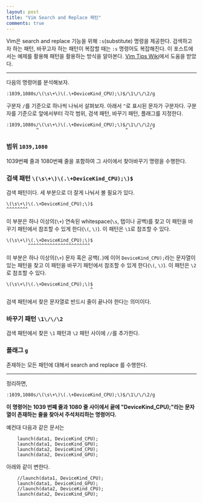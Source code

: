 ```yaml
---
layout: post
title: "Vim Search and Replace 패턴"
comments: true
---
```


Vim은 search and replace 기능을 위해 `:s`(substitute) 명령을 제공한다. 검색하고자 하는 패턴, 바꾸고자 하는 패턴이 복잡할 때는 `:s` 명령어도 복잡해진다. 이 포스트에서는 예제를 활용해 패턴을 활용하는 방식을 알아본다. [Vim Tips Wiki](http://vim.wikia.com/wiki/Search_and_replace)에서 도움을 받았다.

------

다음의 명령어를 분석해보자.

```
:1039,1080s/\(\s\+\)\(.\+DeviceKind_CPU);\)$/\1\/\/\2/g
```

구분자 `/`를 기준으로 하나씩 나눠서 살펴보자. 아래서 `^`로 표시된 문자가 구분자다. 구분자를 기준으로 앞에서부터 각각 범위, 검색 패턴, 바꾸기 패턴, 플래그를 지정한다.

```
:1039,1080s/\(\s\+\)\(.\+DeviceKind_CPU);\)$/\1\/\/\2/g
           ^                                ^        ^
```

### 범위 `1039,1080`

1039번째 줄과 1080번째 줄을 포함하여 그 사이에서 찾아바꾸기 명령을 수행한다.

### 검색 패턴 `\(\s\+\)\(.\+DeviceKind_CPU);\)$`

검색 패턴이다. 세 부분으로 더 잘게 나눠서 볼 필요가 있다.
```
\(\s\+\)\(.\+DeviceKind_CPU);\)$
^^^^^^^^
```
이 부분은 하나 이상의(`\+`) 연속된 whitespace(`\s`, 탭이나 공백)를 찾고 이 패턴을 바꾸기 패턴에서 참조할 수 있게 한다(`\(`, `\)`). 이 패턴은 `\1`로 참조할 수 있다.
```
\(\s\+\)\(.\+DeviceKind_CPU);\)$
        ^^^^^^^^^^^^^^^^^^^^^^^
```
이 부분은 하나 이상의(`\+`) 문자 혹은 공백(`.`)에 이어 `DeviceKind_CPU);`라는 문자열이 있는 패턴을 찾고 이 패턴을 바꾸기 패턴에서 참조할 수 있게 한다(`\(`, `\)`). 이 패턴은 `\2`로 참조할 수 있다.
```
\(\s\+\)\(.\+DeviceKind_CPU);\)$
                               ^
```
검색 패턴에서 찾은 문자열로 반드시 줄이 끝나야 한다는 의미이다.

### 바꾸기 패턴 `\1\/\/\2`

검색 패턴에서 찾은 `\1` 패턴과 `\2` 패턴 사이에 `//`를 추가한다.

### 플래그 `g`

존재하는 모든 패턴에 대해서 search and replace 를 수행한다.

------

정리하면,

```
:1039,1080s/\(\s\+\)\(.\+DeviceKind_CPU);\)$/\1\/\/\2/g
```

**이 명령어는 1039 번째 줄과 1080 줄 사이에서 끝에 "DeviceKind_CPU);"라는 문자열이 존재하는 줄을 찾아서 주석처리하는 명령어다.**

예컨대 다음과 같은 문서는
```
    launch(data1, DeviceKind_CPU);
    launch(data1, DeviceKind_GPU);
    launch(data2, DeviceKind_CPU);
    launch(data2, DeviceKind_GPU);
```
아래와 같이 변한다.
```
    //launch(data1, DeviceKind_CPU);
    launch(data1, DeviceKind_GPU);
    //launch(data2, DeviceKind_CPU);
    launch(data2, DeviceKind_GPU);
```
